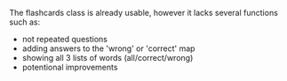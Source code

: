 The flashcards class is already usable, however it lacks several functions such as:
  - not repeated questions
  - adding answers to the 'wrong' or 'correct' map
  - showing all 3 lists of words (all/correct/wrong)
  - potentional improvements 
